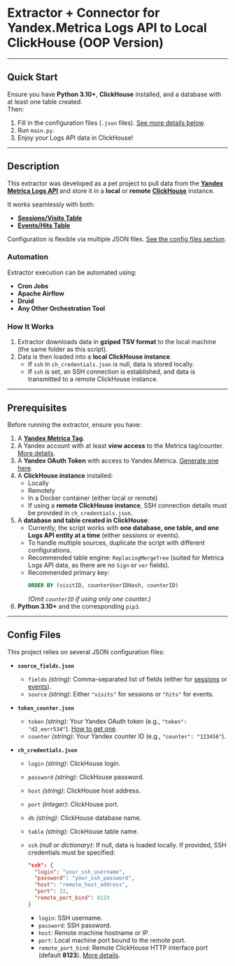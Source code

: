 # Extractor + Connector for Yandex.Metrica Logs API to Local ClickHouse (OOP Version)  

---

## Quick Start  

Ensure you have **Python 3.10+**, **ClickHouse** installed, and a database with at least one table created.  
Then:  
1. Fill in the configuration files (`.json` files). [See more details below](#config-files).  
2. Run `main.py`.  
3. Enjoy your Logs API data in ClickHouse!  

---

## Description  

This extractor was developed as a pet project to pull data from the [**Yandex Metrica Logs API**](https://yandex.com/dev/Metrica/en/logs/) and store it in a **local** or **remote** [**ClickHouse**](https://clickhouse.com/) instance.  

It works seamlessly with both:  
- [**Sessions/Visits Table**](https://yandex.com/dev/Metrica/en/logs/fields/visits)  
- [**Events/Hits Table**](https://yandex.com/dev/Metrica/en/logs/fields/hits)  

Configuration is flexible via multiple JSON files. [See the config files section](#config-files).  

### Automation  
Extractor execution can be automated using:  
- **Cron Jobs**  
- **Apache Airflow**  
- **Druid**  
- **Any Other Orchestration Tool**  

### How It Works  
1. Extractor downloads data in **gziped TSV format** to the local machine (the same folder as this script).  
2. Data is then loaded into a **local ClickHouse instance**.  
   - If `ssh` in `ch_credentials.json` is null, data is stored locally.  
   - If `ssh` is set, an SSH connection is established, and data is transmitted to a remote ClickHouse instance.  

---

## Prerequisites  

Before running the extractor, ensure you have:  

1. A [**Yandex Metrica Tag**](https://yandex.com/support/metrica/general/creating-counter.html).  
2. A Yandex account with at least **view access** to the Metrica tag/counter. [More details](https://yandex.com/support/metrica/general/access.html#guest).  
3. A **Yandex OAuth Token** with access to Yandex.Metrica. [Generate one here](https://yandex.com/dev/metrika/en/intro/authorization#get-oauth-token).  
4. A **ClickHouse instance** installed:  
   - Locally  
   - Remotely  
   - In a Docker container (either local or remote)  
   - If using a **remote ClickHouse instance**, SSH connection details must be provided in `ch_credentials.json`.  
5. A **database and table created in ClickHouse**:  
   - Currently, the script works with **one database, one table, and one Logs API entity at a time** (either sessions or events).  
   - To handle multiple sources, duplicate the script with different configurations.  
   - Recommended table engine: `ReplacingMergeTree` (suited for Metrica Logs API data, as there are no `Sign` or `ver` fields).  
   - Recommended primary key:  
     ```sql
     ORDER BY (visitID, counterUserIDHash, counterID)
     ```
     *(Omit `counterID` if using only one counter.)*  
6. **Python 3.10+** and the corresponding `pip3`.  

---

## Config Files  

This project relies on several JSON configuration files:  

- **`source_fields.json`**  
  - `fields` *(string)*: Comma-separated list of fields (either for [sessions](https://yandex.com/dev/metrika/en/logs/fields/visits) or [events](https://yandex.com/dev/metrika/en/logs/fields/hits)).  
  - `source` *(string)*: Either `"visits"` for sessions or `"hits"` for events.  

- **`token_counter.json`**  
  - `token` *(string)*: Your Yandex OAuth token (e.g., `"token": "d2_eerr534"`). [How to get one](https://yandex.com/dev/metrika/en/intro/authorization#get-oauth-token).  
  - `counter` *(string)*: Your Yandex counter ID (e.g., `"counter": "123456"`).  

- **`ch_credentials.json`**  
  - `login` *(string)*: ClickHouse login.  
  - `password` *(string)*: ClickHouse password.  
  - `host` *(string)*: ClickHouse host address.  
  - `port` *(integer)*: ClickHouse port.  
  - `db` *(string)*: ClickHouse database name.  
  - `table` *(string)*: ClickHouse table name.  
  - `ssh` *(null or dictionary)*: If null, data is loaded locally. If provided, SSH credentials must be specified:  

    ```json
    "ssh": {
      "login": "your_ssh_username",
      "password": "your_ssh_password",
      "host": "remote_host_address",
      "port": 22,
      "remote_port_bind": 8123
    }
    ```  

    - `login`: SSH username.  
    - `password`: SSH password.  
    - `host`: Remote machine hostname or IP.  
    - `port`: Local machine port bound to the remote port.  
    - `remote_port_bind`: Remote ClickHouse HTTP interface port (default **8123**). [More details](https://clickhouse.com/docs/en/interfaces/http#http-interface).  
